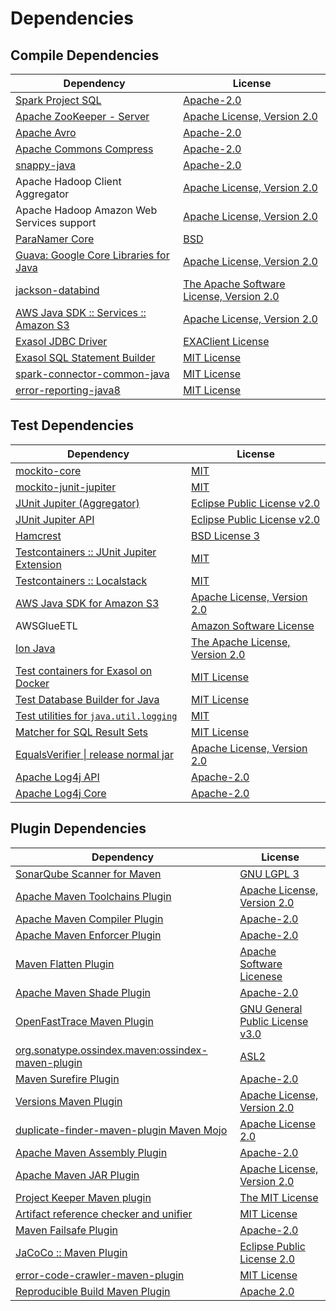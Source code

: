 <!-- @formatter:off -->
# Dependencies

## Compile Dependencies

| Dependency                                  | License                                       |
| ------------------------------------------- | --------------------------------------------- |
| [Spark Project SQL][0]                      | [Apache-2.0][1]                               |
| [Apache ZooKeeper - Server][2]              | [Apache License, Version 2.0][3]              |
| [Apache Avro][4]                            | [Apache-2.0][3]                               |
| [Apache Commons Compress][5]                | [Apache-2.0][3]                               |
| [snappy-java][6]                            | [Apache-2.0][7]                               |
| Apache Hadoop Client Aggregator             | [Apache License, Version 2.0][3]              |
| Apache Hadoop Amazon Web Services support   | [Apache License, Version 2.0][3]              |
| [ParaNamer Core][8]                         | [BSD][9]                                      |
| [Guava: Google Core Libraries for Java][10] | [Apache License, Version 2.0][11]             |
| [jackson-databind][12]                      | [The Apache Software License, Version 2.0][3] |
| [AWS Java SDK :: Services :: Amazon S3][13] | [Apache License, Version 2.0][14]             |
| [Exasol JDBC Driver][15]                    | [EXAClient License][16]                       |
| [Exasol SQL Statement Builder][17]          | [MIT License][18]                             |
| [spark-connector-common-java][19]           | [MIT License][20]                             |
| [error-reporting-java8][21]                 | [MIT License][22]                             |

## Test Dependencies

| Dependency                                      | License                              |
| ----------------------------------------------- | ------------------------------------ |
| [mockito-core][23]                              | [MIT][24]                            |
| [mockito-junit-jupiter][23]                     | [MIT][24]                            |
| [JUnit Jupiter (Aggregator)][25]                | [Eclipse Public License v2.0][26]    |
| [JUnit Jupiter API][25]                         | [Eclipse Public License v2.0][26]    |
| [Hamcrest][27]                                  | [BSD License 3][28]                  |
| [Testcontainers :: JUnit Jupiter Extension][29] | [MIT][30]                            |
| [Testcontainers :: Localstack][29]              | [MIT][30]                            |
| [AWS Java SDK for Amazon S3][13]                | [Apache License, Version 2.0][14]    |
| AWSGlueETL                                      | [Amazon Software License][31]        |
| [Ion Java][32]                                  | [The Apache License, Version 2.0][3] |
| [Test containers for Exasol on Docker][33]      | [MIT License][34]                    |
| [Test Database Builder for Java][35]            | [MIT License][36]                    |
| [Test utilities for `java.util.logging`][37]    | [MIT][24]                            |
| [Matcher for SQL Result Sets][38]               | [MIT License][39]                    |
| [EqualsVerifier \| release normal jar][40]      | [Apache License, Version 2.0][3]     |
| [Apache Log4j API][41]                          | [Apache-2.0][3]                      |
| [Apache Log4j Core][42]                         | [Apache-2.0][3]                      |

## Plugin Dependencies

| Dependency                                              | License                               |
| ------------------------------------------------------- | ------------------------------------- |
| [SonarQube Scanner for Maven][43]                       | [GNU LGPL 3][44]                      |
| [Apache Maven Toolchains Plugin][45]                    | [Apache License, Version 2.0][3]      |
| [Apache Maven Compiler Plugin][46]                      | [Apache-2.0][3]                       |
| [Apache Maven Enforcer Plugin][47]                      | [Apache-2.0][3]                       |
| [Maven Flatten Plugin][48]                              | [Apache Software Licenese][3]         |
| [Apache Maven Shade Plugin][49]                         | [Apache-2.0][3]                       |
| [OpenFastTrace Maven Plugin][50]                        | [GNU General Public License v3.0][51] |
| [org.sonatype.ossindex.maven:ossindex-maven-plugin][52] | [ASL2][11]                            |
| [Maven Surefire Plugin][53]                             | [Apache-2.0][3]                       |
| [Versions Maven Plugin][54]                             | [Apache License, Version 2.0][3]      |
| [duplicate-finder-maven-plugin Maven Mojo][55]          | [Apache License 2.0][1]               |
| [Apache Maven Assembly Plugin][56]                      | [Apache-2.0][3]                       |
| [Apache Maven JAR Plugin][57]                           | [Apache License, Version 2.0][3]      |
| [Project Keeper Maven plugin][58]                       | [The MIT License][59]                 |
| [Artifact reference checker and unifier][60]            | [MIT License][61]                     |
| [Maven Failsafe Plugin][62]                             | [Apache-2.0][3]                       |
| [JaCoCo :: Maven Plugin][63]                            | [Eclipse Public License 2.0][64]      |
| [error-code-crawler-maven-plugin][65]                   | [MIT License][66]                     |
| [Reproducible Build Maven Plugin][67]                   | [Apache 2.0][11]                      |

[0]: https://spark.apache.org/
[1]: http://www.apache.org/licenses/LICENSE-2.0.html
[2]: http://zookeeper.apache.org/zookeeper
[3]: https://www.apache.org/licenses/LICENSE-2.0.txt
[4]: https://avro.apache.org
[5]: https://commons.apache.org/proper/commons-compress/
[6]: https://github.com/xerial/snappy-java
[7]: https://www.apache.org/licenses/LICENSE-2.0.html
[8]: https://github.com/paul-hammant/paranamer/paranamer
[9]: LICENSE.txt
[10]: https://github.com/google/guava
[11]: http://www.apache.org/licenses/LICENSE-2.0.txt
[12]: https://github.com/FasterXML/jackson
[13]: https://aws.amazon.com/sdkforjava
[14]: https://aws.amazon.com/apache2.0
[15]: http://www.exasol.com/
[16]: https://repo1.maven.org/maven2/com/exasol/exasol-jdbc/24.0.0/exasol-jdbc-24.0.0-license.txt
[17]: https://github.com/exasol/sql-statement-builder/
[18]: https://github.com/exasol/sql-statement-builder/blob/main/LICENSE
[19]: https://github.com/exasol/spark-connector-common-java/
[20]: https://github.com/exasol/spark-connector-common-java/blob/main/LICENSE
[21]: https://github.com/exasol/error-reporting-java/
[22]: https://github.com/exasol/error-reporting-java/blob/main/LICENSE
[23]: https://github.com/mockito/mockito
[24]: https://opensource.org/licenses/MIT
[25]: https://junit.org/junit5/
[26]: https://www.eclipse.org/legal/epl-v20.html
[27]: http://hamcrest.org/JavaHamcrest/
[28]: http://opensource.org/licenses/BSD-3-Clause
[29]: https://java.testcontainers.org
[30]: http://opensource.org/licenses/MIT
[31]: http://aws.amazon.com/asl/
[32]: https://github.com/amazon-ion/ion-java/
[33]: https://github.com/exasol/exasol-testcontainers/
[34]: https://github.com/exasol/exasol-testcontainers/blob/main/LICENSE
[35]: https://github.com/exasol/test-db-builder-java/
[36]: https://github.com/exasol/test-db-builder-java/blob/main/LICENSE
[37]: https://github.com/exasol/java-util-logging-testing/
[38]: https://github.com/exasol/hamcrest-resultset-matcher/
[39]: https://github.com/exasol/hamcrest-resultset-matcher/blob/main/LICENSE
[40]: https://www.jqno.nl/equalsverifier
[41]: https://logging.apache.org/log4j/2.x/log4j/log4j-api/
[42]: https://logging.apache.org/log4j/2.x/log4j/log4j-core/
[43]: http://sonarsource.github.io/sonar-scanner-maven/
[44]: http://www.gnu.org/licenses/lgpl.txt
[45]: https://maven.apache.org/plugins/maven-toolchains-plugin/
[46]: https://maven.apache.org/plugins/maven-compiler-plugin/
[47]: https://maven.apache.org/enforcer/maven-enforcer-plugin/
[48]: https://www.mojohaus.org/flatten-maven-plugin/
[49]: https://maven.apache.org/plugins/maven-shade-plugin/
[50]: https://github.com/itsallcode/openfasttrace-maven-plugin
[51]: https://www.gnu.org/licenses/gpl-3.0.html
[52]: https://sonatype.github.io/ossindex-maven/maven-plugin/
[53]: https://maven.apache.org/surefire/maven-surefire-plugin/
[54]: https://www.mojohaus.org/versions/versions-maven-plugin/
[55]: https://basepom.github.io/duplicate-finder-maven-plugin
[56]: https://maven.apache.org/plugins/maven-assembly-plugin/
[57]: https://maven.apache.org/plugins/maven-jar-plugin/
[58]: https://github.com/exasol/project-keeper/
[59]: https://github.com/exasol/project-keeper/blob/main/LICENSE
[60]: https://github.com/exasol/artifact-reference-checker-maven-plugin/
[61]: https://github.com/exasol/artifact-reference-checker-maven-plugin/blob/main/LICENSE
[62]: https://maven.apache.org/surefire/maven-failsafe-plugin/
[63]: https://www.jacoco.org/jacoco/trunk/doc/maven.html
[64]: https://www.eclipse.org/legal/epl-2.0/
[65]: https://github.com/exasol/error-code-crawler-maven-plugin/
[66]: https://github.com/exasol/error-code-crawler-maven-plugin/blob/main/LICENSE
[67]: http://zlika.github.io/reproducible-build-maven-plugin
